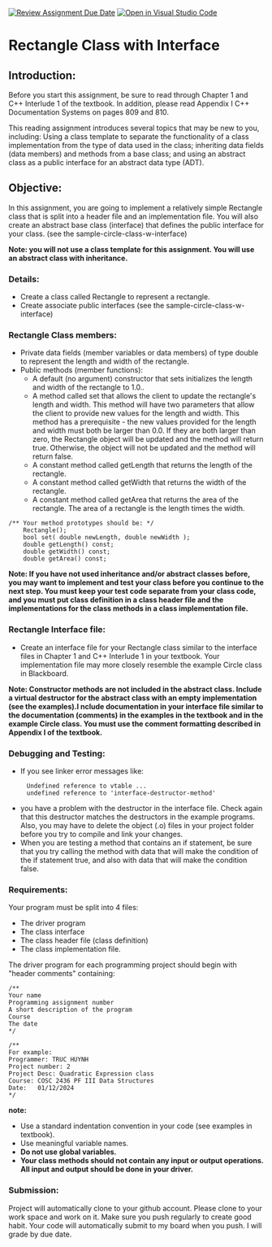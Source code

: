 [![Review Assignment Due Date](https://classroom.github.com/assets/deadline-readme-button-24ddc0f5d75046c5622901739e7c5dd533143b0c8e959d652212380cedb1ea36.svg)](https://classroom.github.com/a/s2HeGje_)
[![Open in Visual Studio Code](https://classroom.github.com/assets/open-in-vscode-718a45dd9cf7e7f842a935f5ebbe5719a5e09af4491e668f4dbf3b35d5cca122.svg)](https://classroom.github.com/online_ide?assignment_repo_id=13401617&assignment_repo_type=AssignmentRepo)
# Rectangle Class with Interface

## Introduction:
Before you start this assignment, be sure to read through Chapter 1 and C++ Interlude 1 of the textbook. In addition, please read Appendix I C++ Documentation Systems on pages 809 and 810.

This reading assignment introduces several topics that may be new to you, including: Using a class template to separate the functionality of a class implementation from the type of data used in the class; inheriting data fields (data members) and methods from a base class; and using an abstract class as a public interface for an abstract data type (ADT).

## Objective:
In this assignment, you are going to implement a relatively simple Rectangle class that is split into a header file and an implementation file. You will also create an abstract base class (interface) that defines the public interface for your class. (see the sample-circle-class-w-interface)

**Note: you will not use a class template for this assignment. You will use an abstract class with inheritance.**

### Details:
- Create a class called Rectangle to represent a rectangle.
- Create associate public interfaces (see the sample-circle-class-w-interface)

### Rectangle Class members:
- Private data fields (member variables or data members) of type double to represent the length and width of the rectangle.
- Public methods (member functions):
    + A default (no argument) constructor that sets initializes the length and width of the rectangle to 1.0..
    + A method called set that allows the client to update the rectangle's length and width. This method will have two parameters that allow the client to provide new values for the length and width. This method has a prerequisite - the new values provided for the length and width must both be larger than 0.0. If they are both larger than zero, the Rectangle object will be updated and the method will return true. Otherwise, the object will not be updated and the method will return false.
    + A constant method called getLength that returns the length of the rectangle.
    + A constant method called getWidth that returns the width of the rectangle.
    + A constant method called getArea that returns the area of the rectangle. The area of a rectangle is the length times the width.

```cplus
/** Your method prototypes should be: */
    Rectangle();
    bool set( double newLength, double newWidth );
    double getLength() const;
    double getWidth() const;
    double getArea() const;
```

**Note: If you have not used inheritance and/or abstract classes before, you may want to implement and test your class before you continue to the next step. You must keep your test code separate from your class code, and you must put class definition in a class header file and the implementations for the class methods in a class implementation file.**

### Rectangle Interface file:
- Create an interface file for your Rectangle class similar to the interface files in Chapter 1 and C++ Interlude 1 in your textbook. Your implementation file may more closely resemble the example Circle class in Blackboard.

**Note: Constructor methods are not included in the abstract class. Include a virtual destructor for the abstract class with an empty implementation (see the examples).I nclude documentation in your interface file similar to the documentation (comments) in the examples in the textbook and in the example Circle class. You must use the comment formatting described in Appendix I of the textbook.**

### Debugging and Testing:

- If you see linker error messages like:
```cplus
     Undefined reference to vtable ...
     undefined reference to 'interface-destructor-method'
```
- you have a problem with the destructor in the interface file. Check again that this destructor matches the destructors in the example programs. Also, you may have to delete the object (.o) files in your project folder before you try to compile and link your changes.
- When you are testing a method that contains an if statement, be sure that you try calling the method with data that will make the condition of the if statement true, and also with data that will make the condition false.

### Requirements:
Your program must be split into 4 files: 
- The driver program
- The class interface
- The class header file (class definition)
- The class implementation file.

The driver program for each programming project should begin with "header comments" containing:
```cplus
/**
Your name
Programming assignment number
A short description of the program
Course
The date
*/

/**
For example:
Programmer: TRUC HUYNH
Project number: 2
Project Desc: Quadratic Expression class
Course: COSC 2436 PF III Data Structures
Date:   01/12/2024
*/
```
**note:**
- Use a standard indentation convention in your code (see examples in textbook).
- Use meaningful variable names.
- **Do not use global variables.**
- **Your class methods should not contain any input or output operations. All input and output should be done in your driver.**

### Submission:
Project will automatically clone to your github account. Please clone to your work space and work on it. Make sure you push regularly to create good habit. Your code will automatically submit to my board when you push. I will grade by due date. 